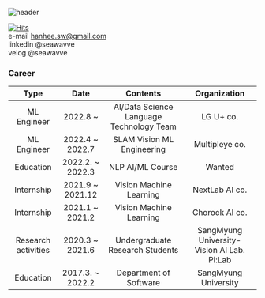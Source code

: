 ![header](https://capsule-render.vercel.app/api?text=SEAWAVVE&color=0:E3E2B4,100:6ECEDA&animation=fadeIn&height=300&fontAlignY=38&fontSize=90&fontColor=ffffff)

[![Hits](https://hits.seeyoufarm.com/api/count/incr/badge.svg?url=https%3A%2F%2Fgithub.com%2Fseawavve&count_bg=%2379C83D&title_bg=%23555555&icon=&icon_color=%23E7E7E7&title=hits&edge_flat=false)](https://hits.seeyoufarm.com)   
  e-mail hanhee.sw@gmail.com  
  linkedin @seawavve  
  velog @seawavve  
### Career
|         Type        |    Date   |             Contents            |         Organization         |
|:-------------------:|:---------:|:-------------------------------:|:----------------------------:|
|     ML Engineer     | 2022.8 ~ |AI/Data Science   Language Technology Team| LG U+ co.|
|     ML Engineer     | 2022.4 ~ 2022.7|  SLAM Vision ML Engineering     |   Multipleye co.|
|      Education      | 2022.2. ~ 2022.3|      NLP AI/ML Course     |     Wanted    |
|     Internship      |  2021.9 ~ 2021.12|       Vision Machine Learning         |        NextLab AI co.       |
|     Internship      |  2021.1 ~ 2021.2|       Vision Machine Learning         |        Chorock AI co.       |
| Research activities |  2020.3 ~ 2021.6| Undergraduate Research Students | SangMyung University- Vision AI Lab. Pi:Lab |
|      Education      | 2017.3. ~ 2022.2|      Department of Software     |     SangMyung  University    |


<!-- ### Project  
AI Network  
    - Network_wavve  
Vision  
   - 논문 3편  
   - pose estimation  
   - detection  
     
NLP    
    - PeekABook
    - Dacon news classification  
    - newsclassification  
    - covid newpaper analysis   -->

<!--
**seawavve/seawavve** is a ✨ _special_ ✨ repository because its `README.md` (this file) appears on your GitHub profile.

Here are some ideas to get you started:

- 🔭 I’m currently working on ...
- 🌱 I’m currently learning ...
- 👯 I’m looking to collaborate on ...
- 🤔 I’m looking for help with ...
- 💬 Ask me about ...
- 📫 How to reach me: ...
- 😄 Pronouns: ...
- ⚡ Fun fact: ...
-->
